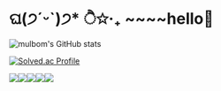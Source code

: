 # ଘ(੭ˊᵕˋ)੭* ੈ✩‧₊ ~~~~hello👋

![mulbom's GitHub stats](https://github-readme-stats.vercel.app/api?username=mulbom&show_icons=true&theme=radical) 

[![Solved.ac Profile](http://mazassumnida.wtf/api/generate_badge?boj=qudwls0315)](https://solved.ac/qudwls0315)

<img src="https://img.shields.io/badge/HTML-E34F26?style=flat-square&logo=HTML5&logoColor=white"/><img src="https://img.shields.io/badge/Python-E34F26?style=flat-square&logo=Python&logoColor=white"/><img src="https://img.shields.io/badge/C-#E60505?style=flat-square&logo=C&logoColor=white"/><img src="https://img.shields.io/badge/C++-E34F26?style=flat-square&logo=C++&logoColor=white"/><img src="https://img.shields.io/badge/csharp-#512BD4?style=flat-square&logo=csharp&logoColor=white"/>
